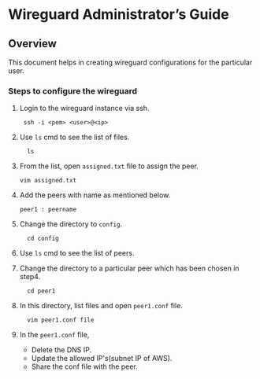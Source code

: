 # Wireguard Administrator’s Guide

## Overview
This document helps in creating wireguard configurations for the particular user.

### Steps to configure the wireguard

1. Login to the wireguard instance via ssh.
   ```
    ssh -i <pem> <user>@<ip>
   ```
2. Use `ls` cmd to see the list of files.
   ```
     ls
   ```
3. From the list, open `assigned.txt` file to assign the peer.
   ```
   vim assigned.txt
   ```
4. Add the peers with name as mentioned below.
   ```
   peer1 : peername
   ```
5. Change the directory to `config`.
   ```
     cd config
   ```
6. Use `ls` cmd to see the list of peers.

7. Change the directory to a particular peer which has been chosen in step4.
   ```
     cd peer1 
   ```
8. In this directory, list files and open `peer1.conf` file.
   ```
     vim peer1.conf file
   ```
9. In the `peer1.conf` file,
    * Delete the DNS IP.
    * Update the allowed IP's(subnet IP of AWS).
    * Share the conf file with the peer.
